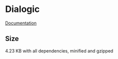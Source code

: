 # Dialogic

[Documentation](https://github.com/ArthurClemens/dialogic/blob/development/README.md)

## Size

4.23 KB with all dependencies, minified and gzipped
